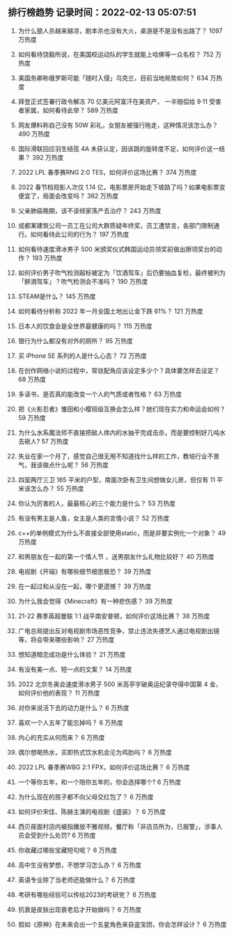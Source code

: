 
## 排行榜趋势 记录时间：2022-02-13 05:07:51
  
  1. 为什么狼人杀越来越凉，剧本杀也没有大火，桌游是不是没有出路了？ 1097 万热度
    
  2. 如何看待饶毅所说，在美国校运动队的学生就能上哈佛等一众名校？ 752 万热度
    
  3. 美国务卿称俄罗斯可能「随时入侵」乌克兰，目前当地局势如何？ 634 万热度
    
  4. 拜登正式签署行政令解冻 70 亿美元阿富汗在美资产， 一半赔偿给 9·11 受害者家属，如何看待此举？ 589 万热度
    
  5. 网友爆料称自己没有 50W 彩礼，女朋友被强行拖走，这种情况该怎么办？ 490 万热度
    
  6. 国际滑联回应羽生结弦 4A 未获认定，因该跳的旋转度不足，如何评价这一结果？ 392 万热度
    
  7. 2022 LPL 春季赛RNG 2:0 TES，如何评价这场比赛？ 374 万热度
    
  8. 2022 春节档观影人次仅 1.14 亿，电影票房开始走下坡路了吗？如果电影票变便宜了，局面会改变吗？ 362 万热度
    
  9. 父亲肺癌晚期，该不该倾家荡产去治疗？ 243 万热度
    
  10. 成都某建筑公司一员工在公司大群质疑年终奖，员工遭禁言，各部门限制通行。如何看待此公司的行为？ 197 万热度
    
  11. 如何看待速度滑冰男子 500 米颁奖仪式韩国运动员领奖前做出擦领奖台的动作？ 193 万热度
    
  12. 如何评价男子吹气检测超标被定为「饮酒驾车」后仍要抽血复检，最终被判为「醉酒驾车」？吹气检测会不准吗？ 190 万热度
    
  13. STEAM是什么？ 145 万热度
    
  14. 如何看待分析称 2022 年一月全国土地出让金下跌 61%？ 121 万热度
    
  15. 日本人的饮食会是全世界最健康的吗？ 115 万热度
    
  16. 银行为什么都没有对外的厕所？ 95 万热度
    
  17. 买 iPhone SE 系列的人是什么心态？ 72 万热度
    
  18. 在创作网络小说的过程中，常驻配角应该设定多少个？具体要怎样去设定？ 68 万热度
    
  19. 多读书，是否真的能改变一个人的气质或者性格？ 63 万热度
    
  20. 把《火影忍者》雏田和小樱班级互换会怎么样？她们现在实力和命运会如何？ 59 万热度
    
  21. 为什么水系魔法师不直接把敌人体内的水抽干完成击杀，而是要控制好几吨水去砸人? 57 万热度
    
  22. 失业在家一个月了，感觉自己很无用不知道找什么样的工作，教培行业不景气，我该做点什么呢？ 56 万热度
    
  23. 四室两厅三卫 165 平米的户型，南面次卧有卫生间想做女儿房，但仅有 11 平米该怎么办？ 55 万热度
    
  24. 你认为厉害的人，最最核心的三个能力是什么？ 53 万热度
    
  25. 有没有男主是人鱼，女主是人类的言情小说？ 52 万热度
    
  26. c++的单例模式为什么不直接全部使用static，而是非要实例化一个对象？ 49 万热度
    
  27. 和男朋友在一起的第一个情人节 ，送男朋友什么礼物比较好？ 40 万热度
    
  28. 电视剧《开端》有哪些细节细思极恐？ 39 万热度
    
  29. 在一起过和从没在一起，哪个更遗憾？ 39 万热度
    
  30. 为什么我会觉得《Minecraft》有一种悲伤感？ 39 万热度
    
  31. 21-22 赛季英超曼联 1:1 战平南安普顿，如何评价这场比赛？ 38 万热度
    
  32. 广电总局提出反对电视剧市场恶性竞争，禁止违法失德艺人通过电视剧出镜等，将会带来哪些影响？ 27 万热度
    
  33. 想知道暗恋成功是什么体验？ 21 万热度
    
  34. 有没有美一点、短一点的文案？ 14 万热度
    
  35. 2022 北京冬奥会速度滑冰男子 500 米高亭宇破奥运纪录夺得中国第 4 金，如何评价他的表现？ 11 万热度
    
  36. 对你来说活下去的动力是什么？ 6 万热度
    
  37. 喜欢一个人五年了能忘掉吗？ 6 万热度
    
  38. 内心的充实从何而来？ 6 万热度
    
  39. 偶尔想喝热水，买即热式饮水机会沦为鸡肋吗？ 6 万热度
    
  40. 2022 LPL 春季赛WBG 2:1 FPX，如何评价这场比赛？ 6 万热度
    
  41. 一个等你五年，和一个陪你五年的，你会选择哪个? 6 万热度
    
  42. 为什么现在的孩子都不向父母交红包了？ 6 万热度
    
  43. 如何评价宋佳、陈赫主演的电视剧《盛装》？ 6 万热度
    
  44. 西贝莜面村店内被指播放不雅视频，餐厅称「非店员所为，已报警」，涉事人员会受到什么处罚? 6 万热度
    
  45. 你收藏过哪些宝藏短句呢？ 6 万热度
    
  46. 高中生没有梦想，不想学习怎么办？ 6 万热度
    
  47. 英语专业除了当老师还能做什么？ 6 万热度
    
  48. 考研有哪些经验可以传给2023的考研党？ 6 万热度
    
  49. 抗衰是皮肤出现衰老后才开始做吗？ 6 万热度
    
  50. 假如《原神》在未来会出一个五星角色来自盗宝团，你会怎样设计？ 6 万热度
    